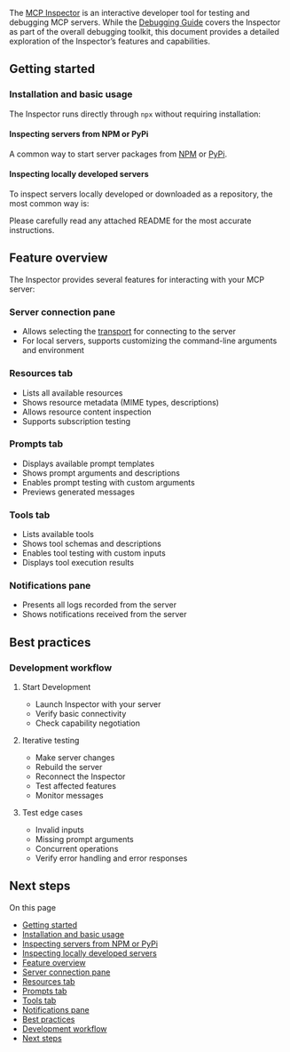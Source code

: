 The [MCP Inspector](https://github.com/modelcontextprotocol/inspector) is an interactive developer tool for testing and debugging MCP servers. While the [Debugging Guide](https://modelcontextprotocol.io/docs/tools/debugging) covers the Inspector as part of the overall debugging toolkit, this document provides a detailed exploration of the Inspector’s features and capabilities.

## Getting started

### Installation and basic usage

The Inspector runs directly through `npx` without requiring installation:

#### Inspecting servers from NPM or PyPi

A common way to start server packages from [NPM](https://npmjs.com/) or [PyPi](https://pypi.com/).

#### Inspecting locally developed servers

To inspect servers locally developed or downloaded as a repository, the most common way is:

Please carefully read any attached README for the most accurate instructions.

## Feature overview

The Inspector provides several features for interacting with your MCP server:

### Server connection pane

-   Allows selecting the [transport](https://modelcontextprotocol.io/docs/concepts/transports) for connecting to the server
-   For local servers, supports customizing the command-line arguments and environment

### Resources tab

-   Lists all available resources
-   Shows resource metadata (MIME types, descriptions)
-   Allows resource content inspection
-   Supports subscription testing

### Prompts tab

-   Displays available prompt templates
-   Shows prompt arguments and descriptions
-   Enables prompt testing with custom arguments
-   Previews generated messages

### Tools tab

-   Lists available tools
-   Shows tool schemas and descriptions
-   Enables tool testing with custom inputs
-   Displays tool execution results

### Notifications pane

-   Presents all logs recorded from the server
-   Shows notifications received from the server

## Best practices

### Development workflow

1.  Start Development
    
    -   Launch Inspector with your server
    -   Verify basic connectivity
    -   Check capability negotiation
2.  Iterative testing
    
    -   Make server changes
    -   Rebuild the server
    -   Reconnect the Inspector
    -   Test affected features
    -   Monitor messages
3.  Test edge cases
    
    -   Invalid inputs
    -   Missing prompt arguments
    -   Concurrent operations
    -   Verify error handling and error responses

## Next steps

On this page

-   [Getting started](https://modelcontextprotocol.io/docs/tools/inspector#getting-started)
-   [Installation and basic usage](https://modelcontextprotocol.io/docs/tools/inspector#installation-and-basic-usage)
-   [Inspecting servers from NPM or PyPi](https://modelcontextprotocol.io/docs/tools/inspector#inspecting-servers-from-npm-or-pypi)
-   [Inspecting locally developed servers](https://modelcontextprotocol.io/docs/tools/inspector#inspecting-locally-developed-servers)
-   [Feature overview](https://modelcontextprotocol.io/docs/tools/inspector#feature-overview)
-   [Server connection pane](https://modelcontextprotocol.io/docs/tools/inspector#server-connection-pane)
-   [Resources tab](https://modelcontextprotocol.io/docs/tools/inspector#resources-tab)
-   [Prompts tab](https://modelcontextprotocol.io/docs/tools/inspector#prompts-tab)
-   [Tools tab](https://modelcontextprotocol.io/docs/tools/inspector#tools-tab)
-   [Notifications pane](https://modelcontextprotocol.io/docs/tools/inspector#notifications-pane)
-   [Best practices](https://modelcontextprotocol.io/docs/tools/inspector#best-practices)
-   [Development workflow](https://modelcontextprotocol.io/docs/tools/inspector#development-workflow)
-   [Next steps](https://modelcontextprotocol.io/docs/tools/inspector#next-steps)